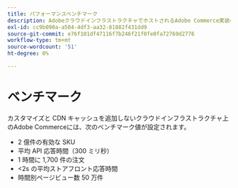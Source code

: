 ```yaml
---
title: パフォーマンスベンチマーク
description: AdobeクラウドインフラストラクチャでホストされるAdobe Commerce実装のパフォーマンスベンチマークを確認します。
exl-id: cc9b090a-a504-4df3-aa32-81882f431dd9
source-git-commit: e76f101df47116f7b246f21f0fe0fa72769d2776
workflow-type: tm+mt
source-wordcount: '51'
ht-degree: 0%

---
```


# ベンチマーク

カスタマイズと CDN キャッシュを追加しないクラウドインフラストラクチャ上のAdobe Commerceには、次のベンチマーク値が設定されます。

- 2 億件の有効な SKU
- 平均 API 応答時間（300 ミリ秒）
- 1 時間に 1,700 件の注文
- &lt;2s の平均ストアフロント応答時間
- 時間別ページビュー数 50 万件
